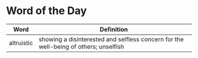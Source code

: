 # Word of the Day

|Word|Definition|
|---|---|
|altruistic|showing a disinterested and selfless concern for the well-being of others; unselfish|